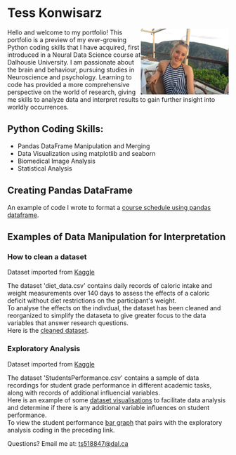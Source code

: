 # Tess Konwisarz
<img src='IMG_2555.jpeg' width='200' align='right'>
Hello and welcome to my portfolio! 
This portfolio is a preview of my ever-growing Python coding skills that I have acquired, first introduced in a Neural Data Science course at Dalhousie University. I am passionate about the brain and behaviour, pursuing studies in Neuroscience and psychology.  Learning to code has provided a more comprehensive perspective on the world of research, giving me skills to analyze data and interpret results to gain further insight into worldly occurrences.

## Python Coding Skills:
- Pandas DataFrame Manipulation and Merging
- Data Visualization using matplotlib and seaborn
- Biomedical Image Analysis 
- Statistical Analysis

## Creating Pandas DataFrame

An example of code I wrote to format a [course schedule using pandas dataframe](CS_pd_df.md). 

## Examples of Data Manipulation for Interpretation



### How to clean a dataset
Dataset imported from [Kaggle](https://www.kaggle.com)

The dataset 'diet_data.csv' contains daily records of caloric intake and weight measurements over 140 days to assess the effects of a caloric deficit without diet restrictions on the participant's weight.   
To analyse the effects on the indivdual, the dataset has been cleaned and reorganized to simplify the dataseta to give greater focus to the data variables that answer research questions.    
Here is the [cleaned dataset](Cleaning_diet_data.md).  

### Exploratory Analysis
Dataset imported from [Kaggle](https://www.kaggle.com)

The dataset 'StudentsPerformance.csv' contains a sample of data recordings for student grade performance in different academic tasks, along with records of additional influencial variables.   
Here is an example of some [dataset visualisations](student_performance_exploration.md) to facilitate data analysis and determine if there is any additional variable influences on student performance.   
To view the student performance [bar graph](Graph.png) that pairs with the exploratory analysis coding in the preceding link.

Questions? Email me at:
[ts518847@dal.ca](mailto:ts518847@dal.ca)
